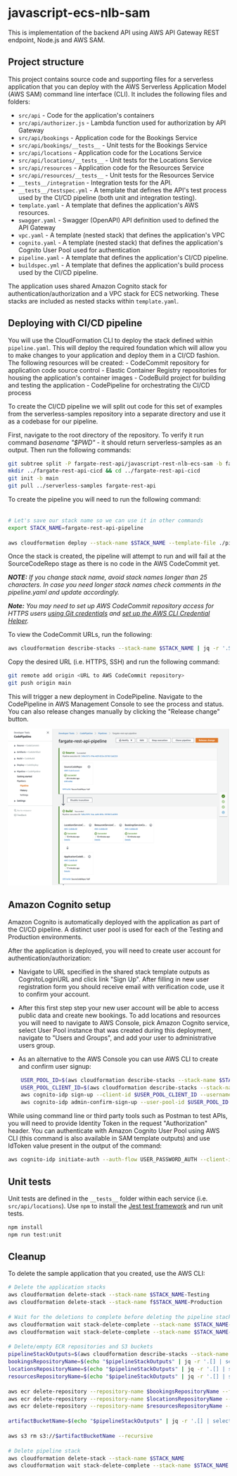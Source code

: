 # javascript-ecs-nlb-sam
This is implementation of the backend API using AWS API Gateway REST endpoint, Node.js and AWS SAM. 

## Project structure
This project contains source code and supporting files for a serverless application that you can deploy with the AWS Serverless Application Model (AWS SAM) command line interface (CLI). It includes the following files and folders:

- `src/api` - Code for the application's containers
- `src/api/authorizer.js` - Lambda function used for authorization by API Gateway
- `src/api/bookings` - Application code for the Bookings Service
- `src/api/bookings/__tests__` - Unit tests for the Bookings Service
- `src/api/locations` - Application code for the Locations Service
- `src/api/locations/__tests__` - Unit tests for the Locations Service
- `src/api/resources` - Application code for the Resources Service
- `src/api/resources/__tests__` - Unit tests for the Resources Service
- `__tests__/integration` - Integration tests for the API. 
- `__tests__/testspec.yml` - A template that defines the API's test process used by the CI/CD pipeline (both unit and integration testing).
- `template.yaml` - A template that defines the application's AWS resources.
- `swagger.yaml` - Swagger (OpenAPI) API definition used to defined the API Gateway 
- `vpc.yaml` - A template (nested stack) that defines the application's VPC
- `cognito.yaml` - A template (nested stack) that defines the application's Cognito User Pool used for authentication
- `pipeline.yaml` - A template that defines the application's CI/CD pipeline.
- `buildspec.yml` - A template that defines the application's build process used by the CI/CD pipeline.

The application uses shared Amazon Cognito stack for authentication/authorization and a VPC stack for ECS networking. These stacks are included as nested stacks within `template.yaml`. 

## Deploying with CI/CD pipeline
You will use the CloudFormation CLI to deploy the stack defined within `pipeline.yaml`. This will deploy the required foundation which will allow you to make changes to your application and deploy them in a CI/CD fashion. 
    The following resources will be created:
        - CodeCommit repository for application code source control
        - Elastic Container Registry repositories for housing the application's container images
        - CodeBuild project for building and testing the application
        - CodePipeline for orchestrating the CI/CD process

To create the CI/CD pipeline we will split out code for this set of examples from the serverless-samples repository into a separate directory and use it as a codebase for our pipeline. 

First, navigate to the root directory of the repository. To verify it run command *basename "$PWD"* - it should return serverless-samples as an output. Then run the following commands:

```bash
git subtree split -P fargate-rest-api/javascript-rest-nlb-ecs-sam -b fargate-rest-api
mkdir ../fargate-rest-api-cicd && cd ../fargate-rest-api-cicd
git init -b main
git pull ../serverless-samples fargate-rest-api
```

To create the pipeline you will need to run the following command:

```bash

# Let's save our stack name so we can use it in other commands
export STACK_NAME=fargate-rest-api-pipeline

aws cloudformation deploy --stack-name $STACK_NAME --template-file ./pipeline.yaml --capabilities CAPABILITY_IAM
```

Once the stack is created, the pipeline will attempt to run and will fail at the SourceCodeRepo stage as there is no code in the AWS CodeCommit yet.

***NOTE:** If you change stack name, avoid stack names longer than 25 characters. In case you need longer stack names check comments in the pipeline.yaml and update accordingly.*

***Note:** You may need to set up AWS CodeCommit repository access for HTTPS users [using Git credentials](https://docs.aws.amazon.com/codecommit/latest/userguide/setting-up-gc.html?icmpid=docs_acc_console_connect_np) and [set up the AWS CLI Credential Helper](https://docs.aws.amazon.com/console/codecommit/connect-tc-alert-np).*

To view the CodeCommit URLs, run the following:
```bash
aws cloudformation describe-stacks --stack-name $STACK_NAME | jq -r '.Stacks[0].Outputs[] | select(.OutputKey == "CodeCommitRepositoryHttpUrl" or .OutputKey == "CodeCommitRepositorySshUrl")'
```

Copy the desired URL (i.e. HTTPS, SSH) and run the following command:

```bash
git remote add origin <URL to AWS CodeCommit repository>
git push origin main
```

This will trigger a new deployment in CodePipeline. Navigate to the CodePipeline in AWS Management Console to see the process and status. You can also release changes manually by clicking the "Release change" button.

![CodePipeline](./assets/CodePipeline.png)

## Amazon Cognito setup
Amazon Cognito is automatically deployed with the application as part of the CI/CD pipeline. A distinct user pool is used for each of the Testing and Production environments.

After the application is deployed, you will need to create user account for authentication/authorization:

- Navigate to URL specified in the shared stack template outputs as CognitoLoginURL and click link "Sign Up". After filling in new user registration form you should receive email with verification code, use it to confirm your account. 

- After this first step step your new user account will be able to access public data and create new bookings. To add locations and resources you will need to navigate to AWS Console, pick Amazon Cognito service, select User Pool instance that was created during this deployment, navigate to "Users and Groups", and add your user to administrative users group. 

- As an alternative to the AWS Console you can use AWS CLI to create and confirm user signup:
```bash
    USER_POOL_ID=$(aws cloudformation describe-stacks --stack-name $STACK_NAME-Production | jq -r '.Stacks[0].Outputs[] | select(.OutputKey == "UserPool") | .OutputValue')
    USER_POOL_CLIENT_ID=$(aws cloudformation describe-stacks --stack-name $STACK_NAME-Production | jq -r '.Stacks[0].Outputs[] | select(.OutputKey == "UserPoolClient") | .OutputValue')
    aws cognito-idp sign-up --client-id $USER_POOL_CLIENT_ID --username <username> --password <password> --user-attributes Name="name",Value="<username>"
    aws cognito-idp admin-confirm-sign-up --user-pool-id $USER_POOL_ID --username <username> 
```

While using command line or third party tools such as Postman to test APIs, you will need to provide Identity Token in the request "Authorization" header. You can authenticate with Amazon Cognito User Pool using AWS CLI (this command is also available in SAM template outputs) and use IdToken value present in the output of the command:

```bash
aws cognito-idp initiate-auth --auth-flow USER_PASSWORD_AUTH --client-id $USER_POOL_CLIENT_ID --auth-parameters USERNAME=<username>,PASSWORD=<password>
```

## Unit tests
Unit tests are defined in the `__tests__` folder within each service (i.e. `src/api/locations`). Use `npm` to install the [Jest test framework](https://jestjs.io/) and run unit tests.

```bash
npm install
npm run test:unit
```

## Cleanup

To delete the sample application that you created, use the AWS CLI:

```bash
# Delete the application stacks
aws cloudformation delete-stack --stack-name $STACK_NAME-Testing
aws cloudformation delete-stack --stack-name f$STACK_NAME-Production

# Wait for the deletions to complete before deleting the pipeline stacks
aws cloudformation wait stack-delete-complete --stack-name $STACK_NAME-Testing
aws cloudformation wait stack-delete-complete --stack-name $STACK_NAME-Production

# Delete/empty ECR repositories and S3 buckets
pipelineStackOutputs=$(aws cloudformation describe-stacks --stack-name $STACK_NAME | jq -r '.Stacks[0].Outputs')
bookingsRepositoryName=$(echo "$pipelineStackOutputs" | jq -r '.[] | select(.OutputKey == "BookingsServiceRepositoryName") | .OutputValue')
locationsRepositoryName=$(echo "$pipelineStackOutputs" | jq -r '.[] | select(.OutputKey == "LocationsServiceRepositoryName") | .OutputValue')
resourcesRepositoryName=$(echo "$pipelineStackOutputs" | jq -r '.[] | select(.OutputKey == "ResourcesServiceRepositoryName") | .OutputValue')

aws ecr delete-repository --repository-name $bookingsRepositoryName --force
aws ecr delete-repository --repository-name $locationsRepositoryName --force
aws ecr delete-repository --repository-name $resourcesRepositoryName --force

artifactBucketName=$(echo "$pipelineStackOutputs" | jq -r '.[] | select(.OutputKey == "BuildArtifactS3Bucket") | .OutputValue')

aws s3 rm s3://$artifactBucketName --recursive

# Delete pipeline stack
aws cloudformation delete-stack --stack-name $STACK_NAME
aws cloudformation wait stack-delete-complete --stack-name $STACK_NAME
```
